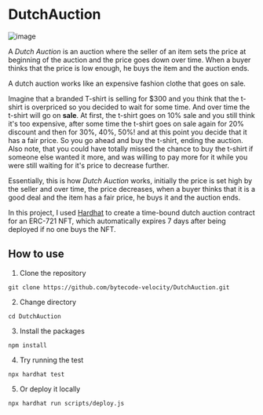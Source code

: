 # DutchAuction

![image](https://user-images.githubusercontent.com/29842127/203652807-8e24f5af-a91e-4e97-a10b-eaa4ffbc4118.png)


A *Dutch Auction* is an auction where the seller of an item sets the price at beginning of the auction and the price goes down over time.
When a buyer thinks that the price is low enough, he buys the item and the auction ends.

A dutch auction works like an expensive fashion clothe that goes on sale.

Imagine that a branded T-shirt is selling for $300 and you think that the t-shirt is overpriced so you decided to wait for some time. And over time the t-shirt will go on **sale**. At first, the t-shirt goes on 10% sale and you still think it's too expensive, after some time the t-shirt goes on sale again for 20% discount and then for 30%, 40%, 50%! and at this point you decide that it has a fair price. So you go ahead and buy the t-shirt, ending the auction.
Also note, that you could have totally missed the chance to buy the t-shirt if someone else wanted it more, and was willing to pay more for it while you were still waiting for it's price to decrease further.

Essentially, this is how *Dutch Auction* works, initially the price is set high by the seller and over time, the price decreases, when a buyer thinks that it is a good deal and the item has a fair price, he buys it and the auction ends.

In this project, I used [Hardhat](https://hardhat.org/) to create a time-bound dutch auction contract for an ERC-721 NFT, which automatically expires 7 days after being deployed if no one buys the NFT.

## How to use
1. Clone the repository
```
git clone https://github.com/bytecode-velocity/DutchAuction.git
```
2. Change directory
```
cd DutchAuction
```
3. Install the packages
```
npm install
```
4. Try running the test
```
npx hardhat test
```
5. Or deploy it locally
```
npx hardhat run scripts/deploy.js
```
